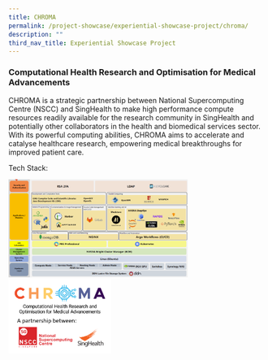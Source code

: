 ```yaml
---
title: CHROMA
permalink: /project-showcase/experiential-showcase-project/chroma/
description: ""
third_nav_title: Experiential Showcase Project
---
```

### **C**omputational **H**ealth **R**esearch and **O**ptimisation for **M**edical **A**dvancements

CHROMA is a strategic partnership between National Supercomputing Centre (NSCC) and SingHealth to make high performance compute resources readily available for the research community in SingHealth and potentially other collaborators in the health and biomedical services sector. With its powerful computing abilities, CHROMA aims to accelerate and catalyse healthcare research, empowering medical breakthroughs for improved patient care.


Tech Stack: 

<img style="width:70%" src="/images/Experiential%20Showcases/chroma%20tech%20stack%20.png">

<img style="width:40%" src="/images/Experiential%20Showcases/chroma%20new%20logos.png">